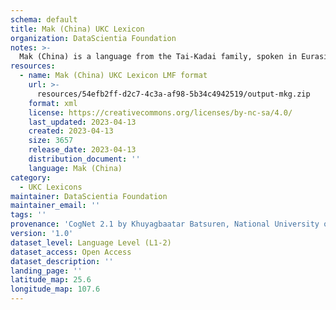 ```yaml
---
schema: default
title: Mak (China) UKC Lexicon
organization: DataScientia Foundation
notes: >-
  Mak (China) is a language from the Tai-Kadai family, spoken in Eurasia. The UKC Lexicon of Mak (China) is represented as a lexico-semantic network. It consists of words, word senses, synsets, as well as sense-level and synset-level relationships.
resources:
  - name: Mak (China) UKC Lexicon LMF format
    url: >-
      resources/54efb2ff-d2c7-4c3a-af98-5b34c4942519/output-mkg.zip
    format: xml
    license: https://creativecommons.org/licenses/by-nc-sa/4.0/
    last_updated: 2023-04-13
    created: 2023-04-13
    size: 3657
    release_date: 2023-04-13
    distribution_document: ''
    language: Mak (China)
category:
  - UKC Lexicons
maintainer: DataScientia Foundation
maintainer_email: ''
tags: ''
provenance: 'CogNet 2.1 by Khuyagbaatar Batsuren, National University of Mongolia (http://cognet.ukc.disi.unitn.it); Native Languages of the Americas 2021.11. by Laura Redish and Orrin Lewis (http://www.native-languages.org); Princeton WordNet 2.1 by Princeton University (https://wordnet.princeton.edu)'
version: '1.0'
dataset_level: Language Level (L1-2)
dataset_access: Open Access
dataset_description: ''
landing_page: ''
latitude_map: 25.6
longitude_map: 107.6
---
```

